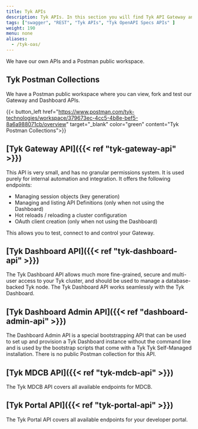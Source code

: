 ```yaml
---
title: Tyk APIs
description: Tyk APIs. In this section you will find Tyk API Gateway and Tyk Manager OpenAPI Specs APIs
tags: ["swagger", "REST", "Tyk APIs", "Tyk OpenAPI Specs APIs" ]
weight: 190
menu: none
aliases:
  - /tyk-oas/
---
```


We have our own APIs and a Postman public workspace.

## Tyk Postman Collections

We have a Postman public workspace where you can view, fork and test our Gateway and Dashboard APIs.


{{< button_left href="https://www.postman.com/tyk-technologies/workspace/379673ec-4cc5-4b8e-bef5-8a6a988071cb/overview" target="_blank" color="green" content="Tyk Postman Collections">}}

## [Tyk Gateway API]({{< ref "tyk-gateway-api" >}})

This API is very small, and has no granular permissions system. It is used purely for internal automation and integration. It offers the following endpoints:

* Managing session objects (key generation)
* Managing and listing API Definitions (only when not using the Dashboard)
* Hot reloads / reloading a cluster configuration
* OAuth client creation (only when not using the Dashboard)

This allows you to test, connect to and control your Gateway.

## [Tyk Dashboard API]({{< ref "tyk-dashboard-api" >}})

The Tyk Dashboard API allows much more fine-grained, secure and multi-user access to your Tyk cluster, and should be used to manage a database-backed Tyk node. The Tyk Dashboard API works seamlessly with the Tyk Dashboard.


## [Tyk Dashboard Admin API]({{< ref "dashboard-admin-api" >}})

The Dashboard Admin API is a special bootstrapping API that can be used to set up and provision a Tyk Dashboard instance without the command line and is used by the bootstrap scripts that come with a Tyk Tyk Self-Managed installation. There is no public Postman collection for this API.

## [Tyk MDCB API]({{< ref "tyk-mdcb-api" >}})

The Tyk MDCB API covers all available endpoints for MDCB.

## [Tyk Portal API]({{< ref "tyk-portal-api" >}})

The Tyk Portal API covers all available endpoints for your developer portal.

